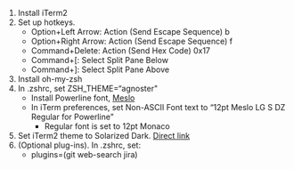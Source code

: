 1. Install iTerm2
2. Set up hotkeys.
    - Option+Left Arrow: Action (Send Escape Sequence) b
    - Option+Right Arrow: Action (Send Escape Sequence) f
    - Command+Delete: Action (Send Hex Code) 0x17
    - Command+[: Select Split Pane Below
    - Command+]: Select Split Pane Above
3. Install oh-my-zsh
4. In .zshrc, set ZSH_THEME=“agnoster"
    - Install Powerline font, [Meslo](https://github.com/powerline/fonts/tree/master/Meslo)
    - In iTerm preferences, set Non-ASCII Font text to “12pt Meslo LG S DZ Regular for Powerline"
        - Regular font is set to 12pt Monaco
5. Set iTerm2 theme to Solarized Dark. [Direct link](https://gist.github.com/kevin-smets/8568070#file-solarized-dark-fixed-itermcolors)
6. (Optional plug-ins). In .zshrc, set:
    - plugins=(git web-search jira)
